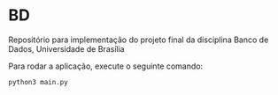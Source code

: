 # BD
Repositório para implementação do projeto final da disciplina Banco de Dados, Universidade de Brasília

Para rodar a aplicação, execute o seguinte comando:

`python3 main.py`
